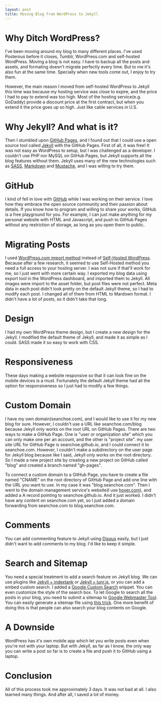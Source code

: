 ```yaml
---
layout: post
title: Moving Blog from WordPress to Jekyll
---
```

# Why Ditch WordPress?
I've been moving around my blog to many different places. I've used Posterous before it closes, Tumblr, WordPress.com and self-hosted WordPress. Moving a blog is not easy. I have to backup all the posts and assets, and formating doesn't migrate perfectly every time. But to me it's also fun at the same time. Specially when new tools come out, I enjoy to try them.

However, the main reason I moved from self-hosted WordPress to Jekyll this time was because my hosting service was close to expire, and the price I had to pay to extend was too high. Most of the hosting service(e.g. GoDaddy) provide a discount price at the first contract, but when you extend it the price goes up so high. Just like cable services in U.S.

# Why Jekyll? And what is it?
Then I stumbled upon [GitHub Pages](https://pages.github.com), and I found out that I could use a open source tool called [Jekyll](http://jekyllrb.com) with the GitHub Pages. First of all, it was free! It was not easy as WordPress to setup, but I was challenged as a developer.
I couldn't use PHP nor MySQL on GitHub Pages, but Jekyll supports all the blog features without them. Jekyll uses many of the new technologies such as [SASS](http://sass-lang.com), [Markdown](http://daringfireball.net/projects/markdown/) and [Mustache](http://mustache.github.io), and I was willing to try them.

# GitHub
I kind of fell in love with [GitHub](https://github.com) while I was working on their service. I love how they embrace the open source community and their passion about details. If you know how to program and willing to share your works, GitHub is a free playground for you. For example, I can just make anything for my personal website with HTML and Javascript, and push to GitHub Pages without any restriction of storage, as long as you open them to public.

# Migrating Posts
I used [WordPress.com import method](http://import.jekyllrb.com/docs/wordpressdotcom/) instead of [Self-Hosted WordPress](http://import.jekyllrb.com/docs/wordpress/). Because after a few research, it seemed to use Self-Hosted method you need a full access to your hosting server. I was not sure if that'll work for me, so I just went with more certain way. I exported my blog data using export tool in the WordPress dashboard, and imported them to Jekyll. All images were import to the asset folder, but post files were not perfect. Meta data in each post didn't look pretty on the default Jekyll theme, so I had to modify each post. I changed all of them from HTML to Mardown format. I didn't have a lot of posts, so it didn't take that long.

# Design
I had my own WordPress theme design, but I create a new design for the Jekyll. I modified the default theme of Jekyll, and made it as simple as I could. SASS made it so easy to work with CSS.

# Responsiveness
These days making a website responsive so that it can look fine on the mobile devices is a must. Fortunately the default Jekyll theme had all the option for responsiveness so I just had to modify a few things.

# Custom Domain
I have my own domain(seanchoe.com), and I would like to use it for my new blog for sure. However, I couldn't use a URL like seanchoe.com/blog because Jekyll only works on the root URL on GitHub Pages. There are two ways to make a GitHub Page. One is "user or organization site" which you can only make one per an account, and the other is "project site". my user site URL for GitHub Page is seanchoe.github.io, and I could connect it to seanchoe.com. However, I couldn't make a subdirectory on the user page for Jekyll blog because like I said, Jekyll only works on the root directory. So I made a new project site by creating a new project on GitHub called "blog" and created a branch named "gh-pages".

To connect a custom domain to a GitHub Page, you have to create a file named "CNAME" on the root directory of GitHub Page and add one line with the URL you want to use. In my case it was "blog.seanchoe.com". Then I went to the domain management service's website(I use [hover.com](https://www.hover.com)), and added a A record pointing to seanchoe.github.io. And it just worked. I didn't have any content on seanchoe.com yet, so I just added a domain forwarding from seanchoe.com to blog.seanchoe.com.

# Comments
You can add commenting feature to Jekyll using [Disqus](https://disqus.com) easily, but I just didn't want to add comments to my blog. I'd like to keep it simple.

# Search and Sitemap
You need a special treatment to add a search feature on Jekyll blog. We can use plugins like [Jekyll + indextank](https://github.com/PascalW/jekyll_indextank) or [Jekyll + lunr.js](https://github.com/slashdotdash/jekyll-lunr-js-search), or you can add a embed custom search. I added a [Google Custom Search](https://www.google.com/cse/all) snippet. You can even customize the style of the search box. To let Google to search all the posts in your blog, you need to submit a sitemap to [Google Webmaster Tool](https://www.google.com/webmasters/tools/home?hl=en). You can easily generate a sitemap file using [this trick](https://help.github.com/articles/sitemaps-for-github-pages). One more benefit of doing this is that people can also search your blog contents on Google.

# A Downside
WordPress has it's own mobile app which let you write posts even when you're not with your laptop. But with Jekyll, as far as I know, the only way you can write a post so far is to create a file and push it to GitHub using a laptop.

# Conclusion
All of this process took me approximately 3 days. It was not bad at all. I also learned many things. And after all, I saved a lot of money.
